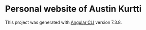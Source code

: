 # Personal website of Austin Kurtti

This project was generated with [Angular CLI](https://github.com/angular/angular-cli) version 7.3.8.